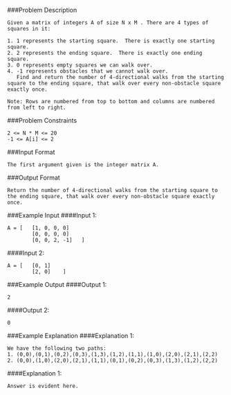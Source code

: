 ###Problem Description
```
Given a matrix of integers A of size N x M . There are 4 types of squares in it:

1. 1 represents the starting square.  There is exactly one starting square.
2. 2 represents the ending square.  There is exactly one ending square.
3. 0 represents empty squares we can walk over.
4. -1 represents obstacles that we cannot walk over.
   Find and return the number of 4-directional walks from the starting square to the ending square, that walk over every non-obstacle square exactly once.

Note: Rows are numbered from top to bottom and columns are numbered from left to right.
```


###Problem Constraints
```
2 <= N * M <= 20
-1 <= A[i] <= 2
```


###Input Format
```
The first argument given is the integer matrix A.
```



###Output Format
```
Return the number of 4-directional walks from the starting square to the ending square, that walk over every non-obstacle square exactly once.
```


###Example Input
####Input 1:

```
A = [   [1, 0, 0, 0]
        [0, 0, 0, 0]
        [0, 0, 2, -1]   ]
```
####Input 2:

```
A = [   [0, 1]
        [2, 0]    ]
```

###Example Output
####Output 1:

```
2
```
####Output 2:

```
0
```


###Example Explanation
####Explanation 1:

```
We have the following two paths:
1. (0,0),(0,1),(0,2),(0,3),(1,3),(1,2),(1,1),(1,0),(2,0),(2,1),(2,2)
2. (0,0),(1,0),(2,0),(2,1),(1,1),(0,1),(0,2),(0,3),(1,3),(1,2),(2,2)
```
####Explanation 1:

```
Answer is evident here.
```
